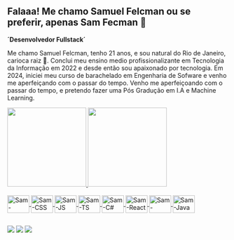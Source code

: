 ## Falaaa! Me chamo Samuel Felcman ou se preferir, apenas Sam Fecman 👋

**´Desenvolvedor Fullstack´**

Me chamo Samuel Felcman, tenho 21 anos, e sou natural do Rio de Janeiro, carioca raiz 🤣.
Conclui meu ensino medio profissionalizante em Tecnologia da Informação em 2022 e desde então sou apaixonado por tecnologia.
Em 2024, iniciei meu curso de barachelado em Engenharia de Sofware e venho me aperfeiçando com o passar do tempo.
Venho me aperfeiçoando com o passar do tempo, e pretendo fazer uma Pós Gradução em I.A e Machine Learning.

  <div>
    <a href="https://github.com/samfelcman">
    <img height="180em" src="https://github-readme-stats.vercel.app/api?username=samfelcman&show_icons=true&theme=tokyonight&include_all_commits=true&count_private=true"/>
    <img height="180em" src="https://github-readme-stats.vercel.app/api/top-langs/?username=samfelcman&layout=compact&langs_count=16&theme=tokyonight"/>
  </div>

  <div style="display: inline_block"><br>
  <img align="center" alt="Sam-HTML" height="40" width="50"  src="https://cdn.jsdelivr.net/gh/devicons/devicon@latest/icons/html5/html5-original.svg" />
  <img align="center" alt="Sam-CSS" height="40"  width="50"  src="https://cdn.jsdelivr.net/gh/devicons/devicon@latest/icons/css3/css3-original.svg" />
  <img align="center" alt="Sam-JS"  height="40"  width="50"  src="https://cdn.jsdelivr.net/gh/devicons/devicon@latest/icons/javascript/javascript-original.svg" />
  <img align="center" alt="Sam-TS"  height="40"  width="50"  src="https://cdn.jsdelivr.net/gh/devicons/devicon@latest/icons/typescript/typescript-original.svg" />
  <img align="center" alt="Sam-C#" height="40" width="50"    src="https://cdn.jsdelivr.net/gh/devicons/devicon@latest/icons/csharp/csharp-original.svg" />
  <img align="center" alt="Sam-React" height="40" width="50" src="https://cdn.jsdelivr.net/gh/devicons/devicon@latest/icons/react/react-original.svg" />
  <img align="center" alt="Sam-Python" height="40" width="50"  src="https://cdn.jsdelivr.net/gh/devicons/devicon@latest/icons/python/python-original.svg" />
  <img align="center" alt="Sam-Java" height="40" width="50"   src="https://cdn.jsdelivr.net/gh/devicons/devicon@latest/icons/java/java-original.svg" />
  </div>

  ##

  <div>
    <a href="https://www.linkedin.com/in/samuel-felcman-179741252" target="_blank"><img src="https://img.shields.io/badge/LinkedIn-0077B5?style=for-the-badge&logo=linkedin&logoColor=white"></a>
    <a href="https://mail.google.com/mail/u/0/#inbox" target="_blank"><img src="https://img.shields.io/badge/Gmail-D14836?style=for-the-badge&logo=gmail&logoColor=white"></a>
    <a href="https://www.instagram.com/samfelcman" target="_blank"><img src="https://img.shields.io/badge/Instagram-E4405F?style=for-the-badge&logo=instagram&logoColor=white"></a>
  </div>

  
    
